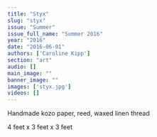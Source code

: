 ```yaml
---
title: "Styx"
slug: "styx"
issue: "Summer"
issue_full_name: "Summer 2016"
year: "2016"
date: "2016-06-01"
authors: ['Caroline Kipp']
section: "art"
audio: []
main_image: ""
banner_image: ""
images: ['styx.jpg']
videos: []
---
```

Handmade kozo paper, reed, waxed linen thread

 4 feet x 3 feet x 3 feet

